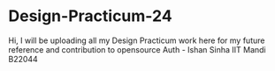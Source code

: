 # Design-Practicum-24
Hi, I will be uploading all my Design Practicum work here for my future reference and contribution to opensource 
Auth - Ishan Sinha
        IIT Mandi 
        B22044
